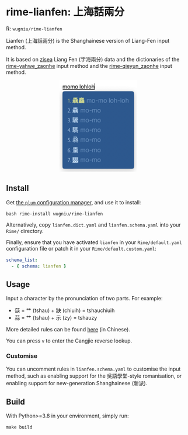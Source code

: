 # rime-lianfen: 上海話兩分

℞: `wugniu/rime-lianfen`

Lianfen (上海話兩分) is the Shanghainese version of Liang-Fen input method.

It is based on [zisea](http://zisea.com/) Liang Fen (字海兩分) data and the dictionaries of the [rime-yahwe_zaonhe](https://github.com/wugniu/rime-yahwe_zaonhe) input method and the [rime-qieyun_zaonhe](https://github.com/wugniu/rime-qieyun_zaonhe) input method.

<p align="center">
  <img src="https://github.com/wugniu/rime-lianfen/blob/main/images/%E9%A9%AB%E9%BA%A4.png?raw=true alt="驫麤" height="250"/>
<p/>

## Install

Get [the `plum` configuration manager](https://github.com/rime/plum), and use it to install:

```shell
bash rime-install wugniu/rime-lianfen
```

Alternatively, copy `lianfen.dict.yaml` and `lianfen.schema.yaml` into your `Rime/` directory.

Finally, ensure that you have activated `lianfen` in your `Rime/default.yaml` configuration file or patch it in your `Rime/default.custom.yaml`:

```yaml
schema_list:
  - { schema: lianfen }
```

## Usage

Input a character by the pronunciation of two parts. For example:

- 蒛 = 艹 (tshau) + 缺 (chiuih) = tshauchiuih
- 蒜 = 艹 (tshau) + 示 (zy) = tshauzy

More detailed rules can be found [here](http://cheonhyeong.com/File/LiangFenHandbook.pdf) (in Chinese).

You can press `v` to enter the Cangjie reverse lookup.

### Customise

You can uncomment rules in `lianfen.schema.yaml` to customise the input method, such as enabling support for the 吳語學堂-style romanisation, or enabling support for new-generation Shanghainese (新派).

## Build

With Python>=3.8 in your environment, simply run:

```shell
make build
```
